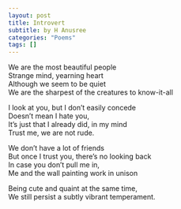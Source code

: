 ```yaml
---
layout: post
title: Introvert
subtitle: by H Anusree
categories: "Poems"
tags: []
---
```

We are the most beautiful people  
Strange mind, yearning heart  
Although we seem to be quiet  
We are the sharpest of the creatures to know-it-all  
  
I look at you, but I don’t easily concede  
Doesn’t mean I hate you,  
It’s just that I already did, in my mind  
Trust me, we are not rude.  
  
We don’t have a lot of friends  
But once I trust you, there’s no looking back  
In case you don’t pull me in,  
Me and the wall painting work in unison  
  
Being cute and quaint at the same time,  
We still persist a subtly vibrant temperament.  
